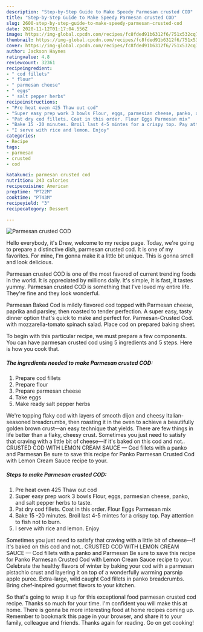 ```yaml
---
description: "Step-by-Step Guide to Make Speedy Parmesan crusted COD"
title: "Step-by-Step Guide to Make Speedy Parmesan crusted COD"
slug: 2600-step-by-step-guide-to-make-speedy-parmesan-crusted-cod
date: 2020-11-12T01:17:04.556Z
image: https://img-global.cpcdn.com/recipes/fc8fded91b6312f6/751x532cq70/parmesan-crusted-cod-recipe-main-photo.jpg
thumbnail: https://img-global.cpcdn.com/recipes/fc8fded91b6312f6/751x532cq70/parmesan-crusted-cod-recipe-main-photo.jpg
cover: https://img-global.cpcdn.com/recipes/fc8fded91b6312f6/751x532cq70/parmesan-crusted-cod-recipe-main-photo.jpg
author: Jackson Haynes
ratingvalue: 4.8
reviewcount: 32361
recipeingredient:
- " cod fillets"
- " flour"
- " parmesan cheese"
- " eggs"
- " salt pepper herbs"
recipeinstructions:
- "Pre heat oven 425 Thaw out cod"
- "Super easy prep work 3 bowls Flour, eggs, parmesian cheese, panko, and salt pepper herbs to taste."
- "Pat dry cod fillets. Coat in this order. Flour Eggs Parmesan mix"
- "Bake 15 -20 minutes. Broil last 4-5 mintes for a crispy top. Pay attention to fish not to burn."
- "I serve with rice and lemon. Enjoy"
categories:
- Recipe
tags:
- parmesan
- crusted
- cod

katakunci: parmesan crusted cod 
nutrition: 243 calories
recipecuisine: American
preptime: "PT22M"
cooktime: "PT43M"
recipeyield: "3"
recipecategory: Dessert

---
```



![Parmesan crusted COD](https://img-global.cpcdn.com/recipes/fc8fded91b6312f6/751x532cq70/parmesan-crusted-cod-recipe-main-photo.jpg)

Hello everybody, it's Drew, welcome to my recipe page. Today, we're going to prepare a distinctive dish, parmesan crusted cod. It is one of my favorites. For mine, I'm gonna make it a little bit unique. This is gonna smell and look delicious.

Parmesan crusted COD is one of the most favored of current trending foods in the world. It is appreciated by millions daily. It's simple, it is fast, it tastes yummy. Parmesan crusted COD is something that I've loved my entire life. They're fine and they look wonderful.

Parmesan Baked Cod is mildly flavored cod topped with Parmesan cheese, paprika and parsley, then roasted to tender perfection. A super easy, tasty dinner option that&#39;s quick to make and perfect for. Parmesan-Crusted Cod. with mozzarella-tomato spinach salad. Place cod on prepared baking sheet.


To begin with this particular recipe, we must prepare a few components. You can have parmesan crusted cod using 5 ingredients and 5 steps. Here is how you cook that.

<!--inarticleads1-->

##### The ingredients needed to make Parmesan crusted COD:

1. Prepare  cod fillets
1. Prepare  flour
1. Prepare  parmesan cheese
1. Take  eggs
1. Make ready  salt pepper herbs


We&#39;re topping flaky cod with layers of smooth dijon and cheesy Italian-seasoned breadcrumbs, then roasting it in the oven to achieve a beautifully golden brown crust—an easy technique that yields. There are few things in life better than a flaky, cheesy crust. Sometimes you just need to satisfy that craving with a little bit of cheese—if it&#39;s baked on this cod and not.. CRUSTED COD WITH LEMON CREAM SAUCE — Cod fillets with a panko and Parmesan Be sure to save this recipe for Panko Parmesan Crusted Cod with Lemon Cream Sauce recipe to your. 

<!--inarticleads2-->

##### Steps to make Parmesan crusted COD:

1. Pre heat oven 425 Thaw out cod
1. Super easy prep work 3 bowls Flour, eggs, parmesian cheese, panko, and salt pepper herbs to taste.
1. Pat dry cod fillets. Coat in this order. Flour Eggs Parmesan mix
1. Bake 15 -20 minutes. Broil last 4-5 mintes for a crispy top. Pay attention to fish not to burn.
1. I serve with rice and lemon. Enjoy


Sometimes you just need to satisfy that craving with a little bit of cheese—if it&#39;s baked on this cod and not.. CRUSTED COD WITH LEMON CREAM SAUCE — Cod fillets with a panko and Parmesan Be sure to save this recipe for Panko Parmesan Crusted Cod with Lemon Cream Sauce recipe to your. Celebrate the healthy flavors of winter by baking your cod with a parmesan pistachio crust and layering it on top of a wonderfully warming parsnip apple puree. Extra-large, wild caught Cod fillets in panko breadcrumbs. Bring chef-inspired gourmet flavors to your kitchen. 

So that's going to wrap it up for this exceptional food parmesan crusted cod recipe. Thanks so much for your time. I'm confident you will make this at home. There is gonna be more interesting food at home recipes coming up. Remember to bookmark this page in your browser, and share it to your family, colleague and friends. Thanks again for reading. Go on get cooking!
